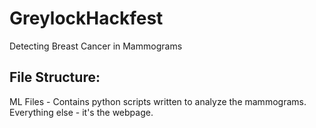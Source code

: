 # GreylockHackfest
Detecting Breast Cancer in Mammograms


File Structure:
--------------
ML Files - Contains python scripts written to analyze the mammograms.
Everything else - it's the webpage.